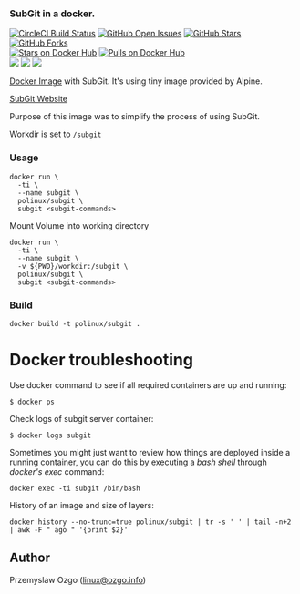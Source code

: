 ### SubGit in a docker.

[![CircleCI Build Status](https://img.shields.io/circleci/project/pozgo/docker-subgit/master.svg)](https://circleci.com/gh/pozgo/docker-subgit)
[![GitHub Open Issues](https://img.shields.io/github/issues/pozgo/docker-subgit.svg)](https://github.com/pozgo/docker-subgit/issues)
[![GitHub Stars](https://img.shields.io/github/stars/pozgo/docker-subgit.svg)](https://github.com/pozgo/docker-subgit)
[![GitHub Forks](https://img.shields.io/github/forks/pozgo/docker-subgit.svg)](https://github.com/pozgo/docker-subgit)  
[![Stars on Docker Hub](https://img.shields.io/docker/stars/polinux/subgit.svg)](https://hub.docker.com/r/polinux/subgit)
[![Pulls on Docker Hub](https://img.shields.io/docker/pulls/polinux/subgit.svg)](https://hub.docker.com/r/polinux/subgit)  
[![](https://images.microbadger.com/badges/version/polinux/subgit.svg)](http://microbadger.com/images/polinux/subgit)
[![](https://images.microbadger.com/badges/license/polinux/subgit.svg)](http://microbadger.com/images/polinux/subgit)
[![](https://images.microbadger.com/badges/image/polinux/subgit.svg)](http://microbadger.com/images/polinux/subgit)

[Docker Image](https://registry.hub.docker.com/u/polinux/subgit/) with SubGit. It's using tiny image provided by Alpine.  

[SubGit Website](https://subgit.com/)  

Purpose of this image was to simplify the process of using SubGit.

Workdir is set to `/subgit`

### Usage

    docker run \
      -ti \
      --name subgit \
      polinux/subgit \
      subgit <subgit-commands>

Mount Volume into working directory

    docker run \
      -ti \
      --name subgit \
      -v ${PWD}/workdir:/subgit \
      polinux/subgit \
      subgit <subgit-commands>

### Build

    docker build -t polinux/subgit .

Docker troubleshooting
======================

Use docker command to see if all required containers are up and running:
```
$ docker ps
```

Check logs of subgit server container:
```
$ docker logs subgit
```

Sometimes you might just want to review how things are deployed inside a running
 container, you can do this by executing a _bash shell_ through _docker's
 exec_ command:
```
docker exec -ti subgit /bin/bash
```

History of an image and size of layers:
```
docker history --no-trunc=true polinux/subgit | tr -s ' ' | tail -n+2 | awk -F " ago " '{print $2}'
```

## Author

Przemyslaw Ozgo (<linux@ozgo.info>)
